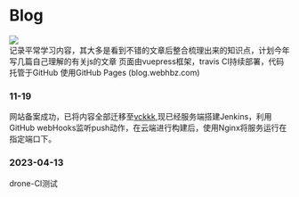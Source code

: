 # Blog

![](https://www.travis-ci.org/vckkk/blog.svg?branch=master)
<br/>
记录平常学习内容，其大多是看到不错的文章后整合梳理出来的知识点，计划今年写几篇自己理解的有关js的文章
页面由vuepress框架，travis CI持续部署，代码托管于GitHub 使用GitHub Pages (blog.webhbz.com)

### 11-19
网站备案成功，已将内容全部迁移至[vckkk](http://www.webhbz.com),现已经服务端搭建Jenkins，利用GitHub webHooks监听push动作，在云端进行构建后，使用Nginx将服务运行在指定端口下。

### 2023-04-13
drone-CI测试
